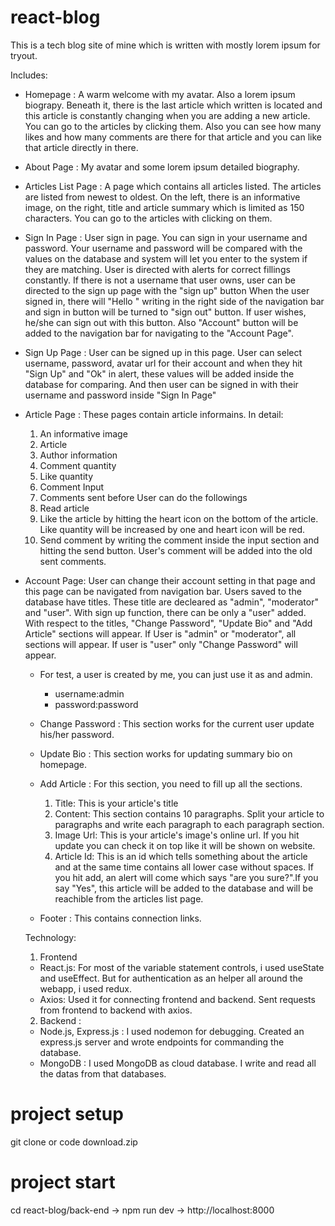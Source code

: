# react-blog

This is a tech blog site of mine which is written with mostly lorem ipsum for tryout.

Includes:

- Homepage : A warm welcome with my avatar. Also a lorem ipsum biograpy. Beneath it, there is the last article which written is located and this article is constantly changing when you are adding a new article. You can go to the articles by clicking them. Also you can see how many likes and how many comments are there for that article and you can like that article directly in there.
- About Page : My avatar and some lorem ipsum detailed biography.
- Articles List Page : A page which contains all articles listed. The articles are listed from newest to oldest. On the left, there is an informative image, on the right, title and article summary which is limited as 150 characters. You can go to the articles with clicking on them.
- Sign In Page : User sign in page. You can sign in your username and password. Your username and password will be compared with the values on the database and system will let you enter to the system if they are matching. User is directed with alerts for correct fillings constantly.
  If there is not a username that user owns, user can be directed to the sign up page with the "sign up" button
  When the user signed in, there will "Hello <User>" writing in the right side of the navigation bar and sign in button will be turned to "sign out" button. If user wishes, he/she can sign out with this button. Also "Account" button will be added to the navigation bar for navigating to the "Account Page".
- Sign Up Page : User can be signed up in this page. User can select username, password, avatar url for their account and when they hit "Sign Up" and "Ok" in alert, these values will be added inside the database for comparing. And then user can be signed in with their username and password inside "Sign In Page"
- Article Page : These pages contain article informains. In detail:
  1. An informative image
  2. Article
  3. Author information
  4. Comment quantity
  5. Like quantity
  6. Comment Input
  7. Comments sent before
     User can do the followings
  8. Read article
  9. Like the article by hitting the heart icon on the bottom of the article. Like quantity will be increased by one and heart icon will be red.
  10. Send comment by writing the comment inside the input section and hitting the send button. User's comment will be added into the old sent comments.
- Account Page: User can change their account setting in that page and this page can be navigated from navigation bar. Users saved to the database have titles. These title are decleared as "admin", "moderator" and "user". With sign up function, there can be only a "user" added. With respect to the titles, "Change Password", "Update Bio" and "Add Article" sections will appear. If User is "admin" or "moderator", all sections will appear. If user is "user" only "Change Password" will appear.

  - For test, a user is created by me, you can just use it as and admin.

    - username:admin
    - password:password

  - Change Password : This section works for the current user update his/her password.
  - Update Bio : This section works for updating summary bio on homepage.
  - Add Article : For this section, you need to fill up all the sections.
    1. Title: This is your article's title
    2. Content: This section contains 10 paragraphs. Split your article to paragraphs and write each paragraph to each paragraph section.
    3. Image Url: This is your article's image's online url. If you hit update you can check it on top like it will be shown on website.
    4. Article Id: This is an id which tells something about the article and at the same time contains all lower case without spaces.
       If you hit add, an alert will come which says "are you sure?".If you say "Yes", this article will be added to the database and will be reachible from the articles list page.
  - Footer : This contains connection links.

  Technology:

  1. Frontend

  - React.js: For most of the variable statement controls, i used useState and useEffect. But for authentication as an helper all around the webapp, i used redux.
  - Axios: Used it for connecting frontend and backend. Sent requests from frontend to backend with axios.

  2. Backend :

  - Node.js, Express.js : I used nodemon for debugging. Created an express.js server and wrote endpoints for commanding the database.
  - MongoDB : I used MongoDB as cloud database. I write and read all the datas from that databases.

# project setup

git clone or code download.zip

# project start

cd react-blog/back-end -> npm run dev -> http://localhost:8000
